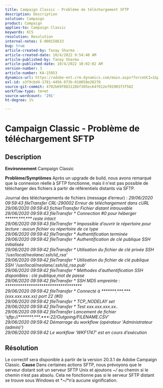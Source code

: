 ```yaml
---
title: Campaign Classic - Problème de téléchargement SFTP
description: Description
solution: Campaign
product: Campaign
applies-to: Campaign Classic
keywords: KCS
resolution: Resolution
internal-notes: E-000158633
bug: true
article-created-by: Tanay Sharma .
article-created-date: 10/4/2022 9:54:40 AM
article-published-by: Tanay Sharma .
article-published-date: 10/4/2022 10:02:02 AM
version-number: 3
article-number: KA-15953
dynamics-url: https://adobe-ent.crm.dynamics.com/main.aspx?forceUCI=1&pagetype=entityrecord&etn=knowledgearticle&id=ff71298d-ca43-ed11-bba2-0022480868ff
exl-id: a3f9cbd4-1781-4456-973b-010050e20278
source-git-commit: 4702b69f883128bf305ec64f012ef01903f3f582
workflow-type: tm+mt
source-wordcount: '291'
ht-degree: 1%

---
```


# Campaign Classic - Problème de téléchargement SFTP

## Description

<b>Environnement</b>
Campaign Classic


<b>Problème/Symptômes</b>
Après un upgrade de build, nous avons remarqué que la connexion réelle à SFTP fonctionne, mais il n&#39;est pas possible de télécharger des fichiers à partir de référentiels distants via SFTP.

Journal des téléchargements de fichiers (message d’erreur) :
*29/06/2020 09:59:43 fileTransfer CRL-290002 Erreur de téléchargement dans cURL
<br>29/06/2020 09:59:43 fichierTransfer Fichier distant introuvable
<br>29/06/2020 09:59:43 fileTransfer \* Connection #0 pour héberger \*\*\*\*\*\*.\*\*\*.\*\*\* reste intact
<br>29/06/2020 09:59:43 fileTransfer \* Impossible d’ouvrir le répertoire pour lecture : aucun fichier ou répertoire de ce type
<br>29/06/2020 09:59:42 fileTransfer \* Authentification terminée
<br>29/06/2020 09:59:42 fileTransfer \* Authentification de clé publique SSH initialisée
<br>29/06/2020 09:59:42 fileTransfer \* Utilisation du fichier de clé privée SSH &#39;/usr/local/neolane/.ssh/id_rsa&#39;
<br>29/06/2020 09:59:42 fileTransfer \* Utilisation du fichier de clé publique SSH &#39;/usr/local/neolane/.ssh/id_rsa.pub&#39;
<br>29/06/2020 09:59:42 fileTransfer \* Méthodes d’authentification SSH disponibles : clé publique,mot de passe
<br>29/06/2020 09:59:42 fileTransfer \* SSH MD5 empreinte : \*\*\*\*\*\*\*\*\*\*\*\*\*\*\*\*\*\*\*\*\*\*\*\*\*\*\*\*\*\*\*\*\*\*\*\*
<br>29/06/2020 09:59:42 fileTransfer \* Connecté à \*\*\*\*\*\*\*.\*\*\*.\*\*\* (xxx.xxx.xxx.xx) port 22 (#0)
<br>29/06/2020 09:59:42 fileTransfer \* TCP_NODELAY set
<br>29/06/2020 09:59:42 fileTransfer \* Test xxx.xxx.xxx.xx..
<br>29/06/2020 09:59:42 fileTransfer Lancement de fichier &#39;sftp://\*\*\*\*\*\*\*.\*\*\*.\*\*\*:22/Outgoing/FILENAME.CSV&#39;
<br>29/06/2020 09:59:42 Démarrage du workflow (opérateur &#39;Administrateur (admin)&#39;)
<br>29/06/2020 09:59:42 Le workflow &#39;WKF1747&#39; est en cours d’exécution*

## Résolution


Le correctif sera disponible à partir de la version 20.3.1 de Adobe Campaign Classic.
<b>Cause</b>
Dans certaines actions SFTP, nous prévoyons que le serveur distant soit un serveur SFTP Unix et ajoutons *~/* au chemin si le chemin n’est pas absolu.
Cela ne fonctionne pas si le serveur SFTP distant se trouve sous Windows et *~/*n’a aucune signification.
